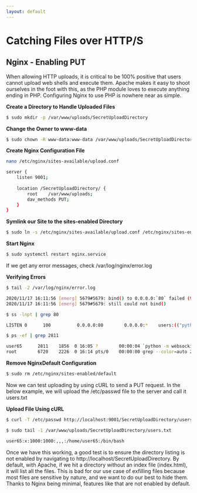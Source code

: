 ```yaml
---
layout: default
---
```


# Catching Files over HTTP/S
## Nginx - Enabling PUT
When allowing HTTP uploads, it is critical to be 100% positive that users cannot upload web shells and execute them. Apache makes it easy to shoot ourselves in the foot with this, as the PHP module loves to execute anything ending in PHP. Configuring Nginx to use PHP is nowhere near as simple.

**Create a Directory to Handle Uploaded Files**
```bash
$ sudo mkdir -p /var/www/uploads/SecretUploadDirectory
```

**Change the Owner to www-data**
```bash
$ sudo chown -R www-data:www-data /var/www/uploads/SecretUploadDirectory
```

**Create Nginx Configuration File**
```bash
nano /etc/nginx/sites-available/upload.conf

server {
    listen 9001;
    
    location /SecretUploadDirectory/ {
        root    /var/www/uploads;
        dav_methods PUT;
    }
}
```

**Symlink our Site to the sites-enabled Directory**
```bash
$ sudo ln -s /etc/nginx/sites-available/upload.conf /etc/nginx/sites-enabled/
```

**Start Nginx**
```bash
$ sudo systemctl restart nginx.service
```

If we get any error messages, check /var/log/nginx/error.log

**Verifying Errors**
```bash
$ tail -2 /var/log/nginx/error.log

2020/11/17 16:11:56 [emerg] 5679#5679: bind() to 0.0.0.0:`80` failed (98: Address already in use`)
2020/11/17 16:11:56 [emerg] 5679#5679: still could not bind()
```

```bash
$ ss -lnpt | grep 80

LISTEN 0      100          0.0.0.0:80        0.0.0.0:*    users:(("python",pid=`2811`,fd=3),("python",pid=2070,fd=3),("python",pid=1968,fd=3),("python",pid=1856,fd=3))
```

```bash
$ ps -ef | grep 2811

user65      2811    1856  0 16:05 ?        00:00:04 `python -m websockify 80 localhost:5901 -D`
root        6720    2226  0 16:14 pts/0    00:00:00 grep --color=auto 2811
```

**Remove NginxDefault Configuration**
```bash
$ sudo rm /etc/nginx/sites-enabled/default
```

Now we can test uploading by using cURL to send a PUT request. In the below example, we will upload the /etc/passwd file to the server and call it users.txt

**Upload File Using cURL**
```bash
$ curl -T /etc/passwd http://localhost:9001/SecretUploadDirectory/users.txt
```

```bash
$ sudo tail -1 /var/www/uploads/SecretUploadDirectory/users.txt 

user65:x:1000:1000:,,,:/home/user65:/bin/bash
```

Once we have this working, a good test is to ensure the directory listing is not enabled by navigating to http://localhost/SecretUploadDirectory. By default, with Apache, if we hit a directory without an index file (index.html), it will list all the files. This is bad for our use case of exfilling files because most files are sensitive by nature, and we want to do our best to hide them. Thanks to Nginx being minimal, features like that are not enabled by default.


